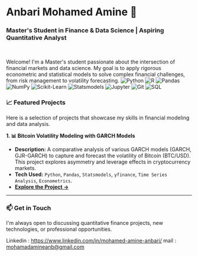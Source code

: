 # Anbari Mohamed Amine 👋

### Master's Student in Finance & Data Science | Aspiring Quantitative Analyst

<br>

Welcome! I'm a Master's student passionate about the intersection of financial markets and data science. My goal is to apply rigorous econometric and statistical models to solve complex financial challenges, from risk management to volatility forecasting.
![Python](https://img.shields.io/badge/Python-3776AB?style=for-the-badge&logo=python&logoColor=white)
![R](https://img.shields.io/badge/R-276DC3?style=for-the-badge&logo=r&logoColor=white)
![Pandas](https://img.shields.io/badge/Pandas-150458?style=for-the-badge&logo=pandas&logoColor=white)
![NumPy](https://img.shields.io/badge/NumPy-013243?style=for-the-badge&logo=numpy&logoColor=white)
![Scikit-Learn](https://img.shields.io/badge/scikit--learn-F7931E?style=for-the-badge&logo=scikit-learn&logoColor=white)
![Statsmodels](https://img.shields.io/badge/Statsmodels-150458?style=for-the-badge&logo=python&logoColor=white)
![Jupyter](https://img.shields.io/badge/Jupyter-F37626.svg?style=for-the-badge&logo=Jupyter&logoColor=white)
![Git](https://img.shields.io/badge/GIT-E44C30?style=for-the-badge&logo=git&logoColor=white)
![SQL](https://img.shields.io/badge/SQL-4479A1?style=for-the-badge&logo=sql&logoColor=white)

### 📈 Featured Projects

Here is a selection of projects that showcase my skills in financial modeling and data analysis.

**1. 📊 Bitcoin Volatility Modeling with GARCH Models**
   - **Description:** A comparative analysis of various GARCH models (GARCH, GJR-GARCH) to capture and forecast the volatility of Bitcoin (BTC/USD). This project explores asymmetry and leverage effects in cryptocurrency markets.
   - **Tech Used:** `Python`, `Pandas`, `Statsmodels`, `yfinance`, `Time Series Analysis`, `Econometrics`.
   - **[Explore the Project ->](https://github.com/Anbari07/projet-volatilite-bitcoin)**


---

### 📫 Get in Touch

I'm always open to discussing quantitative finance projects, new technologies, or professional opportunities.

Linkedin : https://www.linkedin.com/in/mohamed-amine-anbari/
mail : mohamadamineanb@gmail.com
